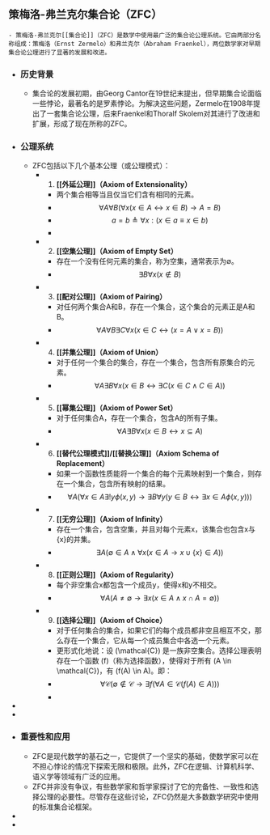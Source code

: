 ## **策梅洛-弗兰克尔集合论（ZFC）**
	- 策梅洛-弗兰克尔[[集合论]]（ZFC）是数学中使用最广泛的集合论公理系统。它由两部分名称组成：策梅洛（Ernst Zermelo）和弗兰克尔（Abraham Fraenkel），两位数学家对早期集合论公理进行了显著的发展和改进。
- ### 历史背景
	- 集合论的发展初期，由Georg Cantor在19世纪末提出，但早期集合论面临一些悖论，最著名的是罗素悖论。为解决这些问题，Zermelo在1908年提出了一套集合论公理，后来Fraenkel和Thoralf Skolem对其进行了改进和扩展，形成了现在所称的ZFC。
- ### 公理系统
	- ZFC包括以下几个基本公理（或公理模式）：
		- 1. **[[外延公理]]（Axiom of Extensionality）**
			- 两个集合相等当且仅当它们含有相同的元素。
			- $$
			  \forall A \forall B (\forall x (x \in A \leftrightarrow x \in B) \rightarrow A = B)
			  $$
			- $$a = b \triangleq \forall x: (x \in a \equiv x \in b)$$
			-
		- 2. **[[空集公理]]（Axiom of Empty Set）**
			- 存在一个没有任何元素的集合，称为空集，通常表示为∅。
			- $$
			  \exists B \forall x (x \notin B)
			  $$
		- 3. **[[配对公理]]（Axiom of Pairing）**
			- 对任何两个集合A和B，存在一个集合，这个集合的元素正是A和B。
			- $$
			  \forall A \forall B \exists C \forall x (x \in C \leftrightarrow (x = A \lor x = B))
			  $$
		- 4. **[[并集公理]]（Axiom of Union）**
			- 对于任何一个集合的集合，存在一个集合，包含所有原集合的元素。
			- $$
			  \forall A \exists B \forall x (x \in B \leftrightarrow \exists C (x \in C \land C \in A))
			  $$
		- 5. **[[幂集公理]]（Axiom of Power Set）**
			- 对于任何集合A，存在一个集合，包含A的所有子集。
			- $$
			  \forall A \exists B \forall x (x \in B \leftrightarrow x \subseteq A)
			  $$
		- 6. **[[替代公理模式]]/[[替换公理]]（Axiom Schema of Replacement）**
			- 如果一个函数性质能将一个集合的每个元素映射到一个集合，则存在一个集合，包含所有映射的结果。
			- $$
			  \forall A (\forall x \in A \exists ! y \phi(x, y) \rightarrow \exists B \forall y (y \in B \leftrightarrow \exists x \in A \phi(x, y)))
			  $$
		- 7. **[[无穷公理]]（Axiom of Infinity）**
			- 存在一个集合，包含空集，并且对每个元素x，该集合也包含x与{x}的并集。
			- $$
			  \exists A (\emptyset \in A \land \forall x (x \in A \rightarrow x \cup \{x\} \in A))
			  $$
		- 8. **[[正则公理]]（Axiom of Regularity）**
			- 每个非空集合x都包含一个成员y，使得x和y不相交。
			- $$
			  \forall A (A \neq \emptyset \rightarrow \exists x (x \in A \land x \cap A = \emptyset))
			  $$
		- 9. **[[选择公理]]（Axiom of Choice）**
			- 对于任何集合的集合，如果它们的每个成员都非空且相互不交，那么存在一个集合，它从每一个成员集合中各选一个元素。
			- 更形式化地说：设 \(\mathcal{C}\) 是一族非空集合。选择公理表明存在一个函数 \(f\)（称为选择函数），使得对于所有 \(A \in \mathcal{C}\)，有 \(f(A) \in A\)。即：
			- $$
			  \forall \mathcal{C} (\emptyset \notin \mathcal{C} \rightarrow \exists f (\forall A \in \mathcal{C} (f(A) \in A))) 
			  $$
			-
-
-
- ### 重要性和应用
	- ZFC是现代数学的基石之一，它提供了一个坚实的基础，使数学家可以在不担心悖论的情况下探索无限和极限。此外，ZFC在逻辑、计算机科学、语义学等领域有广泛的应用。
	- ZFC并非没有争议，有些数学家和哲学家探讨了它的完备性、一致性和选择公理的必要性。尽管存在这些讨论，ZFC仍然是大多数数学研究中使用的标准集合论框架。
-
-